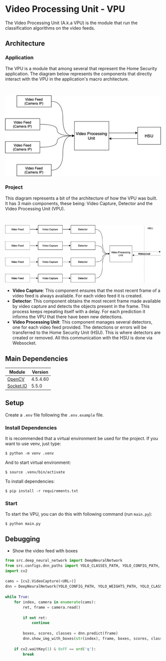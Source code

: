 # Video Processing Unit - VPU

The Video Processing Unit (A.k.a VPU) is the module that run the classification algorithms on the video feeds.

## Architecture 

### Application

The VPU is a module that among several that represent the Home Security application. The diagram below represents the components that directly interact with the VPU in the application's macro architecture.

<br/>
<p align="center">
  <img src="imgs/HS.png">
</p>


### Project

This diagram represents a bit of the architecture of how the VPU was built. It has 3 main components, these being: Video Capture, Detector and the Video Processing Unit (VPU).

<br/>
<p align="center">
  <img src="imgs/VPU.png">
</p>

- __Video Capture__: This component ensures that the most recent frame of a video feed is always available. For each video feed it is created.
- __Detector__: This component obtains the most recent frame made available by video capture and detects the objects present in the frame. This process keeps repeating itself with a delay. For each prediction it informs the VPU that there have been new detections.
- __Video Processing Unit__: This component manages several detectors, one for each video feed provided. The detections or errors will be transferred to the Home Security Unit (HSU). This is where detectors are created or removed. All this communication with the HSU is done via Websocket.

## Main Dependencies

| Module | Version |
| --- | --- |
| [OpenCV](https://github.com/opencv/opencv-python) | 4.5.4.60 |
| [Socket.IO](https://github.com/miguelgrinberg/python-socketio) | 5.5.0 |


## Setup

Create a `.env` file following the `.env.example` file.

### Install Dependencies

It is recommended that a virtual environment be used for the project. If you want to use venv, just type:

```shell
$ python -m venv .venv
```

And to start virtual environment:

```shell
$ source .venv/bin/activate
```

To install dependencies:

```shell
$ pip install -r requirements.txt
```

### Start 
To start the VPU, you can do this with following command (run `main.py`):

```shell
$ python main.py
```

## Debugging
- Show the video feed with boxes

```python
from src.deep_neural_network import DeepNeuralNetwork
from src.configs.dnn_paths import YOLO_CLASSES_PATH, YOLO_CONFIG_PATH, YOLO_WEIGHTS_PATH
import cv2

cams = [cv2.VideoCapture(<URL>)]
dnn = DeepNeuralNetwork(YOLO_CONFIG_PATH, YOLO_WEIGHTS_PATH, YOLO_CLASSES_PATH)

while True:
    for index, camera in enumerate(cams):
        ret, frame = camera.read()

        if not ret:
            continue
        
        boxes, scores, classes = dnn.predict(frame)
        dnn.show_img_with_boxes(str(index), frame, boxes, scores, classes, scale=2)
            
    if cv2.waitKey(1) & 0xFF == ord('q'):
        break
```
